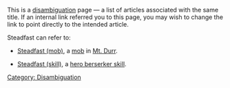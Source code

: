 This is a [disambiguation](:Category:_Disambiguation.md "wikilink") page
— a list of articles associated with the same title. If an internal link
referred you to this page, you may wish to change the link to point
directly to the intended article.

Steadfast can refer to:

-   [Steadfast (mob)](Steadfast_(mob) "wikilink"), a
    [mob](:Category:_Mobs.md "wikilink") in [Mt.
    Durr](:Category:_Mt_Durr.md "wikilink").

<!-- -->

-   [Steadfast (skill)](Steadfast_(skill) "wikilink"), a [hero berserker
    skill](:Category:_Berserker_Hero_Skills_And_Spells.md "wikilink").

[Category: Disambiguation](Category:_Disambiguation "wikilink")
